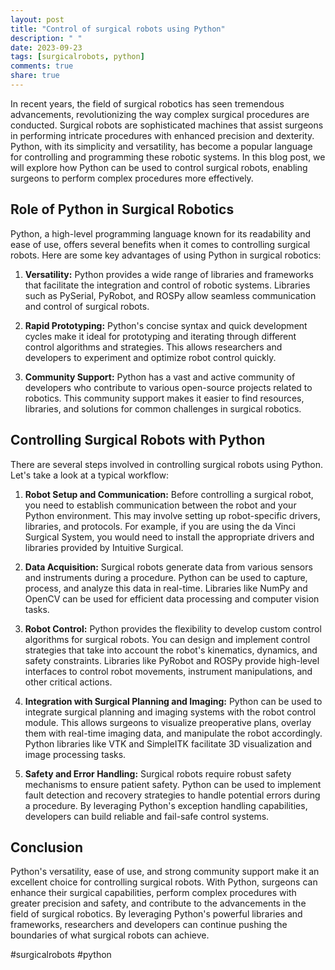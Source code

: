 ```yaml
---
layout: post
title: "Control of surgical robots using Python"
description: " "
date: 2023-09-23
tags: [surgicalrobots, python]
comments: true
share: true
---
```


In recent years, the field of surgical robotics has seen tremendous advancements, revolutionizing the way complex surgical procedures are conducted. Surgical robots are sophisticated machines that assist surgeons in performing intricate procedures with enhanced precision and dexterity. Python, with its simplicity and versatility, has become a popular language for controlling and programming these robotic systems. In this blog post, we will explore how Python can be used to control surgical robots, enabling surgeons to perform complex procedures more effectively.

## Role of Python in Surgical Robotics

Python, a high-level programming language known for its readability and ease of use, offers several benefits when it comes to controlling surgical robots. Here are some key advantages of using Python in surgical robotics:

1. **Versatility:** Python provides a wide range of libraries and frameworks that facilitate the integration and control of robotic systems. Libraries such as PySerial, PyRobot, and ROSPy allow seamless communication and control of surgical robots.

2. **Rapid Prototyping:** Python's concise syntax and quick development cycles make it ideal for prototyping and iterating through different control algorithms and strategies. This allows researchers and developers to experiment and optimize robot control quickly.

3. **Community Support:** Python has a vast and active community of developers who contribute to various open-source projects related to robotics. This community support makes it easier to find resources, libraries, and solutions for common challenges in surgical robotics.

## Controlling Surgical Robots with Python

There are several steps involved in controlling surgical robots using Python. Let's take a look at a typical workflow:

1. **Robot Setup and Communication:** Before controlling a surgical robot, you need to establish communication between the robot and your Python environment. This may involve setting up robot-specific drivers, libraries, and protocols. For example, if you are using the da Vinci Surgical System, you would need to install the appropriate drivers and libraries provided by Intuitive Surgical.

2. **Data Acquisition:** Surgical robots generate data from various sensors and instruments during a procedure. Python can be used to capture, process, and analyze this data in real-time. Libraries like NumPy and OpenCV can be used for efficient data processing and computer vision tasks.

3. **Robot Control:** Python provides the flexibility to develop custom control algorithms for surgical robots. You can design and implement control strategies that take into account the robot's kinematics, dynamics, and safety constraints. Libraries like PyRobot and ROSPy provide high-level interfaces to control robot movements, instrument manipulations, and other critical actions.

4. **Integration with Surgical Planning and Imaging:** Python can be used to integrate surgical planning and imaging systems with the robot control module. This allows surgeons to visualize preoperative plans, overlay them with real-time imaging data, and manipulate the robot accordingly. Python libraries like VTK and SimpleITK facilitate 3D visualization and image processing tasks.

5. **Safety and Error Handling:** Surgical robots require robust safety mechanisms to ensure patient safety. Python can be used to implement fault detection and recovery strategies to handle potential errors during a procedure. By leveraging Python's exception handling capabilities, developers can build reliable and fail-safe control systems.

## Conclusion

Python's versatility, ease of use, and strong community support make it an excellent choice for controlling surgical robots. With Python, surgeons can enhance their surgical capabilities, perform complex procedures with greater precision and safety, and contribute to the advancements in the field of surgical robotics. By leveraging Python's powerful libraries and frameworks, researchers and developers can continue pushing the boundaries of what surgical robots can achieve.

#surgicalrobots #python